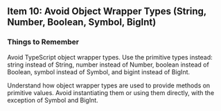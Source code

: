 ## Item 10: Avoid Object Wrapper Types (String, Number, Boolean, Symbol, BigInt)

### Things to Remember

Avoid TypeScript object wrapper types. Use the primitive types instead: string instead of String, number instead of Number, boolean instead of Boolean, symbol instead of Symbol, and bigint instead of BigInt.

Understand how object wrapper types are used to provide methods on primitive values. Avoid instantiating them or using them directly, with the exception of Symbol and BigInt.


